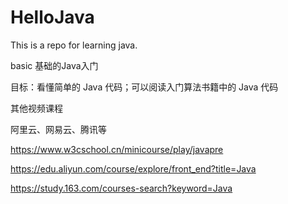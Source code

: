 # HelloJava
This is a repo for learning java.

basic 基础的Java入门

目标：看懂简单的 Java 代码；可以阅读入门算法书籍中的 Java 代码

其他视频课程

阿里云、网易云、腾讯等

https://www.w3cschool.cn/minicourse/play/javapre

https://edu.aliyun.com/course/explore/front_end?title=Java

https://study.163.com/courses-search?keyword=Java


